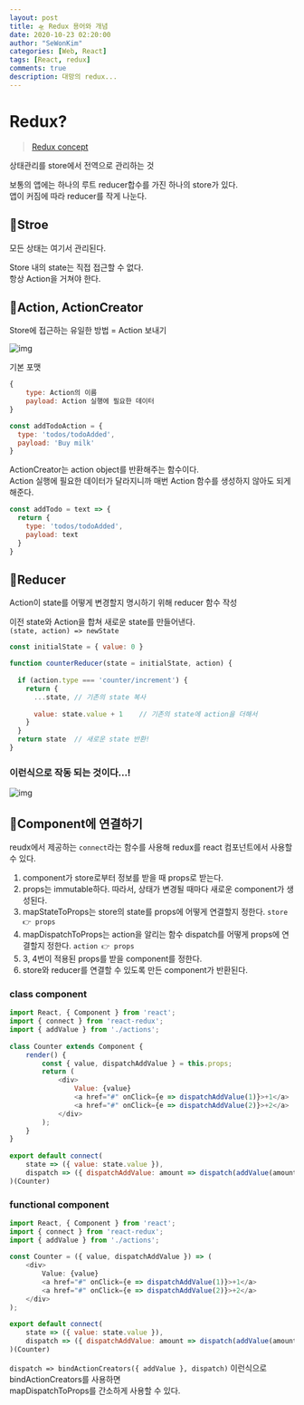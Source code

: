 ```yaml
---
layout: post
title: 🛸 Redux 용어와 개념
date: 2020-10-23 02:20:00
author: "SeWonKim"
categories: [Web, React]
tags: [React, redux]
comments: true
description: 대망의 redux...
---
```


# Redux?

> [Redux concept](https://ko.redux.js.org/tutorials/essentials/part-1-overview-concepts)

상태관리를 store에서 전역으로 관리하는 것

보통의 앱에는 하나의 루트 reducer합수를 가진 하나의 store가 있다.      
앱이 커짐에 따라 reducer를 작게 나눈다.

## 🧡Stroe

모든 상태는 여기서 관리된다.

Store 내의 state는 직접 접근할 수 없다.    
항상 Action을 거쳐야 한다.

## 💛Action, ActionCreator

Store에 접근하는 유일한 방법 = Action 보내기

![img](https://ko.redux.js.org/assets/images/one-way-data-flow-04fe46332c1ccb3497ecb04b94e55b97.png)

기본 포맷

```javascript
{
    type: Action의 이름
    payload: Action 실행에 필요한 데이터
}

const addTodoAction = {
  type: 'todos/todoAdded',
  payload: 'Buy milk'
}
```

ActionCreator는 action object를 반환해주는 함수이다.    
Action 실행에 필요한 데이터가 달라지니까 매번 Action 함수를 생성하지 않아도 되게 해준다.

```javascript
const addTodo = text => {
  return {
    type: 'todos/todoAdded',
    payload: text
  }
}
```

## 💚Reducer

Action이 state를 어떻게 변경할지 명시하기 위해 reducer 함수 작성

이전 state와 Action을 합쳐 새로운 state를 만들어낸다.      
`(state, action) => newState`


```javascript
const initialState = { value: 0 }

function counterReducer(state = initialState, action) {
    
  if (action.type === 'counter/increment') {
    return {
      ...state, // 기존의 state 복사
      
      value: state.value + 1    // 기존의 state에 action을 더해서
    }
  }
  return state  // 새로운 state 반환!
}
```

### 이런식으로 작동 되는 것이다...!

![img](https://ko.redux.js.org/assets/images/ReduxDataFlowDiagram-49fa8c3968371d9ef6f2a1486bd40a26.gif)



## 💙Component에 연결하기

reudx에서 제공하는 `connect`라는 함수를 사용해 redux를 react 컴포넌트에서 사용할 수 있다.

1. component가 store로부터 정보를 받을 때 props로 받는다.
2. props는 immutable하다. 따라서, 상태가 변경될 때마다 새로운 component가 생성된다.
3. mapStateToProps는 store의 state를 props에 어떻게 연결할지 정한다. `store 👉 props`
4. mapDispatchToProps는 action을 알리는 함수 dispatch를 어떻게 props에 연결할지 정한다. `action 👉 props`
5. 3, 4번이 적용된 props를 받을 component를 정한다.
6. store와 reducer를 연결할 수 있도록 만든 component가 반환된다.

### class component
```javascript
import React, { Component } from 'react';
import { connect } from 'react-redux';
import { addValue } from './actions';
​
class Counter extends Component {
    render() {
        const { value, dispatchAddValue } = this.props;
        return (
            <div>
                Value: {value}
                <a href="#" onClick={e => dispatchAddValue(1)}>+1</a>
                <a href="#" onClick={e => dispatchAddValue(2)}>+2</a>
            </div>
        );
    }
}
​
export default connect(
    state => ({ value: state.value }),
    dispatch => ({ dispatchAddValue: amount => dispatch(addValue(amount)) })
)(Counter)
```

### functional component
```javascript
import React, { Component } from 'react';
import { connect } from 'react-redux';
import { addValue } from './actions';
​
const Counter = ({ value, dispatchAddValue }) => (
    <div>
        Value: {value}
        <a href="#" onClick={e => dispatchAddValue(1)}>+1</a>
        <a href="#" onClick={e => dispatchAddValue(2)}>+2</a>
    </div>
);
​
export default connect(
    state => ({ value: state.value }),
    dispatch => ({ dispatchAddValue: amount => dispatch(addValue(amount)) })
)(Counter)

```

`dispatch => bindActionCreators({ addValue }, dispatch)` 이런식으로 bindActionCreators를 사용하면    
mapDispatchToProps를 간소하게 사용할 수 있다.
